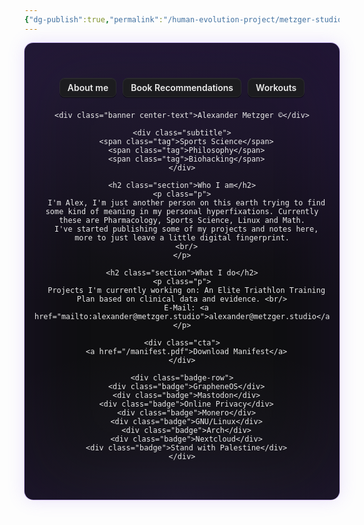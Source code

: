```yaml
---
{"dg-publish":true,"permalink":"/human-evolution-project/metzger-studio/","tags":["gardenEntry"],"noteIcon":""}
---
```



<!-- CSS MUSS vor dem Markup stehen -->
<style>
/* Scope: nur innerhalb #cosmic anwenden */
#cosmic{ --bg:#0f0f11; --fg:#eaeaea; --muted:#c9c9c9;
  --chip:#1c1c1f; --chip-bd:#2a2a2e;
  --banner:#d9d9d9; --banner-fg:#121214;
  --btn:#18181b; --btn-bd:#32323a;
  --accent:#cdcdcd; --accent-bd:#5f5f6a;
  --violet-1:#a78bfa; --violet-2:#8b5cf6; --violet-3:#6d28d9; --violet-ink:#bfa7ff;
  color:var(--fg);
}


#cosmic{
  background:
    radial-gradient(1000px 600px at 12% 8%, rgba(139,92,246,.10), transparent 60%),
    radial-gradient(900px 540px at 88% 12%, rgba(109,40,217,.10), transparent 60%),
    radial-gradient(700px 420px at 50% 100%, rgba(167,139,250,.08), transparent 60%),
    var(--bg);
  background-blend-mode: screen, screen, screen, normal;
  border-radius:14px;
  box-shadow:
    0 0 0 1px rgba(139,92,246,.35),
    0 0 28px rgba(139,92,246,.18),
    inset 0 0 120px rgba(109,40,217,.12);
  padding:32px 16px 48px;
}


#cosmic::after{
  content:""; position:relative; display:block; height:0; pointer-events:none;
  background:
    radial-gradient(2px 2px at 10% 20%, rgba(255,255,255,.12) 40%, transparent 42%),
    radial-gradient(1.6px 1.6px at 80% 30%, rgba(255,255,255,.10) 40%, transparent 42%),
    radial-gradient(1.8px 1.8px at 35% 75%, rgba(255,255,255,.10) 40%, transparent 42%),
    radial-gradient(1.4px 1.4px at 60% 60%, rgba(255,255,255,.08) 40%, transparent 42%);
  filter: blur(.2px); opacity:.35;
}


#cosmic .center-text{ text-align:center; width:100%; }
#cosmic h2.section{ margin:30px 0 12px; font-size:32px; font-weight:900; text-align:center; }
#cosmic p{ color:var(--muted); max-width:820px; margin:0 auto 10px; line-height:1.65; text-align:center; }
#cosmic a{ color:#d4d0ff; text-underline-offset:3px; }
#cosmic a:hover{ color:#efeaff; text-decoration:underline; }


#cosmic #hero-wrap{ max-width:1000px; margin:0 auto; text-align:center; }

#cosmic .nav-chips{ display:flex; gap:10px; justify-content:center; flex-wrap:wrap; margin:24px 0 22px; }
#cosmic .nav-chips a{
  display:inline-block; padding:6px 12px; font-weight:600;
  border:1px solid var(--chip-bd); background:var(--chip);
  color:var(--fg); border-radius:8px; text-decoration:none;
  box-shadow: 0 1px 0 rgba(255,255,255,.06) inset, 0 1px 0 rgba(0,0,0,.6);
  transition: border-color .2s, box-shadow .25s, color .2s, transform .08s;
}
#cosmic .nav-chips a:hover{
  border-color: rgba(139,92,246,.55); color: var(--violet-ink);
  box-shadow: 0 0 0 1px rgba(139,92,246,.25) inset, 0 8px 24px rgba(109,40,217,.25);
  transform: translateY(-1px);
}


#cosmic .banner{
  display:inline-block; background:var(--banner); color:var(--banner-fg);
  font-weight:900; letter-spacing:.3px; font-size: clamp(28px, 6vw, 54px);
  padding:10px 14px; border-radius:10px;
  box-shadow: 0 3px 0 rgba(0,0,0,.35), 0 0 0 2px rgba(139,92,246,.35), 0 8px 32px rgba(139,92,246,.20);
  outline: 1px solid rgba(139,92,246,.25);
}


#cosmic .subtitle{ margin:6px auto 28px; display:flex; gap:8px; justify-content:center; flex-wrap:wrap; }
#cosmic .subtitle .tag{
  background:#202024; color:#e4e1ff; border:1px solid #2e2a38;
  padding:4px 10px; border-radius:8px; font-size:14px;
  box-shadow: 0 0 0 1px rgba(139,92,246,.35) inset;
}

/* CTA */
#cosmic .cta{ margin:26px 0 36px; }
#cosmic .cta a{
  display:inline-block; padding:10px 18px; border-radius:10px;
  background:linear-gradient(180deg, #1a1a21 0%, #15151a 100%);
  border:1px solid var(--btn-bd); color:#f2efff; text-decoration:none; font-weight:700; letter-spacing:.2px;
  box-shadow: 0 2px 0 rgba(0,0,0,.6), 0 1px 0 rgba(255,255,255,.06) inset,
             0 0 0 1px rgba(139,92,246,.35), 0 10px 28px rgba(109,40,217,.28);
  transition: transform .08s, box-shadow .25s, filter .2s;
}
#cosmic .cta a:hover{ transform: translateY(-1px); filter: brightness(1.05); }

/* Badges */
#cosmic .badge-row{ margin:24px auto 4px; display:flex; gap:10px; justify-content:center; flex-wrap:wrap; }
#cosmic .badge{
  height:34px; min-width:120px; padding:0 10px; display:flex; align-items:center; justify-content:center;
  background:#0f0f12; border:1px solid var(--accent-bd); border-radius:10px; color:var(--accent); font-weight:700; font-size:13px;
  box-shadow: 0 0 0 1px rgba(139,92,246,.28), 0 6px 20px rgba(109,40,217,.18);
}

/* weniger Bewegung falls gewünscht */
@media (prefers-reduced-motion: reduce){
  #cosmic .nav-chips a, #cosmic .cta a{ transition:none; }
}
</style>

<div id="cosmic">
  <div id="hero-wrap">
    <div class="nav-chips center-text">
      <a href="/about/">About me</a>
      <a href="/books/">Book Recommendations</a>
      <a href="/workouts/workouts/">Workouts</a>
    </div>

    <div class="banner center-text">Alexander Metzger ©</div>

    <div class="subtitle">
      <span class="tag">Sports Science</span>
      <span class="tag">Philosophy</span>
      <span class="tag">Biohacking</span>
    </div>

    <h2 class="section">Who I am</h2>
    <p class="p">
      I'm Alex, I'm just another person on this earth trying to find some kind of meaning in my personal hyperfixations. Currently these are Pharmacology, Sports Science, Linux and Math.
      I've started publishing some of my projects and notes here, more to just leave a little digital fingerprint.
      <br/>
    </p>

    <h2 class="section">What I do</h2>
    <p class="p">
      Projects I'm currently working on: An Elite Triathlon Training Plan based on clinical data and evidence. <br/>
      E-Mail: <a href="mailto:alexander@metzger.studio">alexander@metzger.studio</a>
    </p>

    <div class="cta">
      <a href="/manifest.pdf">Download Manifest</a>
    </div>

    <div class="badge-row">
      <div class="badge">GrapheneOS</div>
      <div class="badge">Mastodon</div>
      <div class="badge">Online Privacy</div>
      <div class="badge">Monero</div>
      <div class="badge">GNU/Linux</div>
      <div class="badge">Arch</div>
      <div class="badge">Nextcloud</div>
      <div class="badge">Stand with Palestine</div>
    </div>
  </div>
</div>